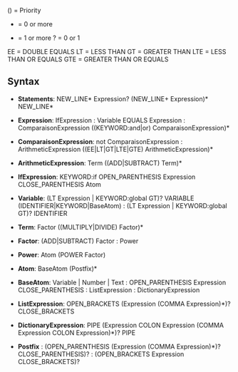 () = Priority

* = 0 or more
+ = 1 or more
? = 0 or 1

EE = DOUBLE EQUALS
LT = LESS THAN
GT = GREATER THAN
LTE = LESS THAN OR EQUALS
GTE = GREATER THAN OR EQUALS

## Syntax

-   **Statements**: NEW_LINE* Expression? (NEW_LINE+ Expression)* NEW_LINE*

-   **Expression**: IfExpression
                  : Variable EQUALS Expression
                  : ComparaisonExpression ((KEYWORD:and|or) ComparaisonExpression)*

-   **ComparaisonExpression**: not ComparaisonExpression
                             : ArithmeticExpression ((EE|LT|GT|LTE|GTE) ArithmeticExpression)*

-   **ArithmeticExpression**: Term ((ADD|SUBTRACT) Term)*

-   **IfExpression**: KEYWORD:if OPEN_PARENTHESIS Expression CLOSE_PARENTHESIS Atom

-   **Variable**: (LT Expression | KEYWORD:global GT)? VARIABLE (IDENTIFIER|KEYWORD|BaseAtom)
                : (LT Expression | KEYWORD:global GT)? IDENTIFIER

-   **Term**: Factor ((MULTIPLY|DIVIDE) Factor)*

-   **Factor**: (ADD|SUBTRACT) Factor
              : Power

-   **Power**: Atom (POWER Factor)

-   **Atom**: BaseAtom (Postfix)*

-   **BaseAtom**: Variable | Number | Text
            : OPEN_PARENTHESIS Expression CLOSE_PARENTHESIS
            : ListExpression
            : DictionaryExpression

-   **ListExpression**: OPEN_BRACKETS (Expression (COMMA Expression)*)? CLOSE_BRACKETS

-   **DictionaryExpression**: PIPE (Expression COLON Expression (COMMA Expression COLON Expression)*)? PIPE

-   **Postfix** : (OPEN_PARENTHESIS (Expression (COMMA Expression)*)? CLOSE_PARENTHESIS)?
                : (OPEN_BRACKETS Expression CLOSE_BRACKETS)?